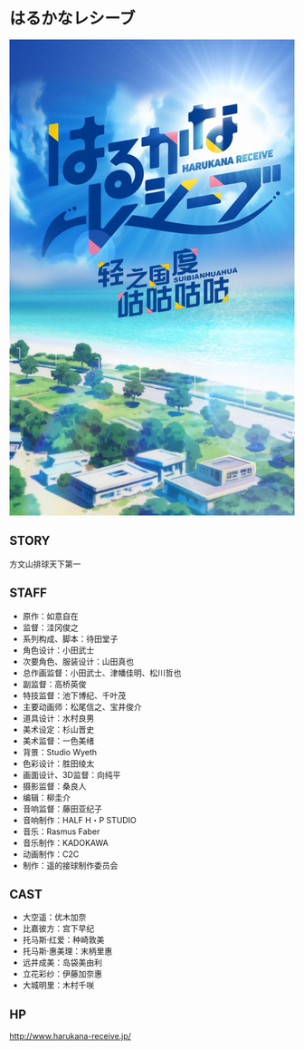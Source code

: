 # はるかなレシーブ

![poster](poster.png)

## STORY

方文山排球天下第一

## STAFF

- 原作：如意自在
- 监督：洼冈俊之
- 系列构成、脚本：待田堂子
- 角色设计：小田武士
- 次要角色、服装设计：山田真也
- 总作画监督：小田武士、津幡佳明、松川哲也
- 副监督：高桥英俊
- 特技监督：池下博纪、千叶茂
- 主要动画师：松尾信之、宝井俊介
- 道具设计：水村良男
- 美术设定：杉山晋史
- 美术监督：一色美绪
- 背景：Studio Wyeth
- 色彩设计：胜田绫太
- 画面设计、3D监督：向纯平
- 摄影监督：桑良人
- 编辑：柳圭介
- 音响监督：藤田亚纪子
- 音响制作：HALF H・P STUDIO
- 音乐：Rasmus Faber
- 音乐制作：KADOKAWA
- 动画制作：C2C
- 制作：遥的接球制作委员会

## CAST

- 大空遥：优木加奈
- 比嘉彼方：宫下早纪
- 托马斯·红爱：种崎敦美
- 托马斯·惠美理：末柄里惠
- 远井成美：岛袋美由利
- 立花彩纱：伊藤加奈惠
- 大城明里：木村千咲

## HP

http://www.harukana-receive.jp/
